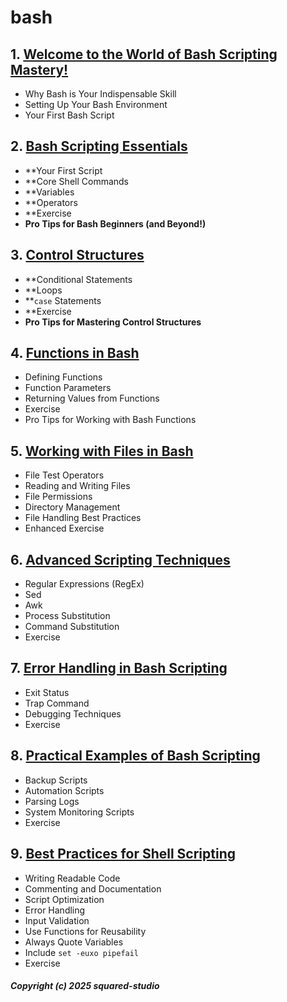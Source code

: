# bash
## 1. [Welcome to the World of Bash Scripting Mastery!](bash/chapter_00001.md)
  - Why Bash is Your Indispensable Skill
  - Setting Up Your Bash Environment
  - Your First Bash Script
## 2. [Bash Scripting Essentials](bash/chapter_00002.md)
  - **Your First Script
  - **Core Shell Commands
  - **Variables
  - **Operators
  - **Exercise
  - **Pro Tips for Bash Beginners (and Beyond!)**
## 3. [Control Structures](bash/chapter_00003.md)
  - **Conditional Statements
  - **Loops
  - **`case` Statements
  - **Exercise
  - **Pro Tips for Mastering Control Structures**
## 4. [Functions in Bash](bash/chapter_00004.md)
  - Defining Functions
  - Function Parameters
  - Returning Values from Functions
  - Exercise
  - Pro Tips for Working with Bash Functions
## 5. [Working with Files in Bash](bash/chapter_00005.md)
  - File Test Operators
  - Reading and Writing Files
  - File Permissions
  - Directory Management
  - File Handling Best Practices
  - Enhanced Exercise
## 6. [Advanced Scripting Techniques](bash/chapter_00006.md)
  - Regular Expressions (RegEx)
  - Sed
  - Awk
  - Process Substitution
  - Command Substitution
  - Exercise
## 7. [Error Handling in Bash Scripting](bash/chapter_00007.md)
  - Exit Status
  - Trap Command
  - Debugging Techniques
  - Exercise
## 8. [Practical Examples of Bash Scripting](bash/chapter_00008.md)
  - Backup Scripts
  - Automation Scripts
  - Parsing Logs
  - System Monitoring Scripts
  - Exercise
## 9. [Best Practices for Shell Scripting](bash/chapter_00009.md)
  - Writing Readable Code
  - Commenting and Documentation
  - Script Optimization
  - Error Handling
  - Input Validation
  - Use Functions for Reusability
  - Always Quote Variables
  - Include `set -euxo pipefail`
  - Exercise

##### Copyright (c) 2025 squared-studio

